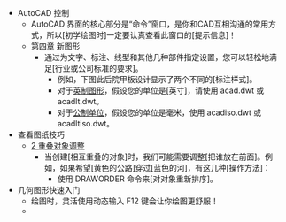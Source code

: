 - AutoCAD 控制
    - AutoCAD 界面的核心部分是“命令”窗口，是你和CAD互相沟通的常用方式，所以[初学绘图时]一定要认真查看此窗口的[提示信息]！
    - 第四章    新图形
        - 通过为文字、标注、线型和其他几种部件指定设置，您可以轻松地满足[行业或公司标准的要求]。
            - 例如，下图此后院甲板设计显示了两个不同的[标注样式]。
            - 对于[英制图形](((HOT6rPflk)))，假设您的单位是[英寸]，请使用 acad.dwt 或 acadlt.dwt。
            - 对于[公制单位](((_kQxIWKst)))，假设您的单位是毫米，使用 acadiso.dwt 或 acadltiso.dwt。
- 查看图纸技巧
    - [2 重叠对象调整](https://mp.weixin.qq.com/s?__biz=MzAxODY0MDI0MQ==&mid=2651855436&idx=3&sn=f7720431fd03ea36a42ab65d4c262eed&chksm=80378652b7400f4490fd16dd1178cf40dc89147574c8651d5b052ea0c14f963445f0e4e7d5db#rd)
        - 当创建[相互重叠的对象]时，我们可能需要调整[把谁放在前面]。例如，如果希望[黄色的公路]穿过[蓝色的河]，有这几种[操作方法]：
            - 使用 DRAWORDER 命令来[对对象重新排序]。
- 几何图形快速入门
    - 绘图时，灵活使用动态输入 F12 键会让你绘图更舒服！
    - 

